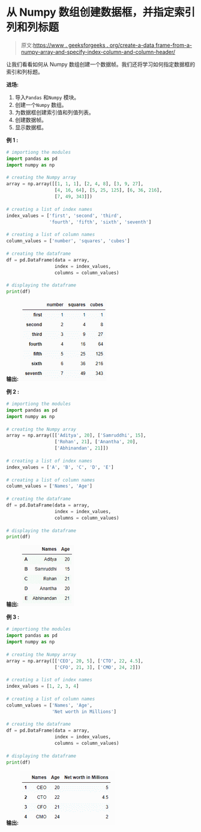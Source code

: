 # 从 Numpy 数组创建数据框，并指定索引列和列标题

> 原文:[https://www . geeksforgeeks . org/create-a-data frame-from-a-numpy-array-and-specify-index-column-and-column-header/](https://www.geeksforgeeks.org/create-a-dataframe-from-a-numpy-array-and-specify-the-index-column-and-column-headers/)

让我们看看如何从 Numpy 数组创建一个数据帧。我们还将学习如何指定数据框的索引和列标题。

**进场:**

1.  导入`Pandas` 和`Numpy` 模块。
2.  创建一个`Numpy` 数组。
3.  为数据框创建索引值和列值列表。
4.  创建数据帧。
5.  显示数据框。

**例 1 :**

```py
# importiong the modules
import pandas as pd
import numpy as np

# creating the Numpy array
array = np.array([[1, 1, 1], [2, 4, 8], [3, 9, 27], 
                  [4, 16, 64], [5, 25, 125], [6, 36, 216], 
                  [7, 49, 343]])

# creating a list of index names
index_values = ['first', 'second', 'third',
                'fourth', 'fifth', 'sixth', 'seventh']

# creating a list of column names
column_values = ['number', 'squares', 'cubes']

# creating the dataframe
df = pd.DataFrame(data = array, 
                  index = index_values, 
                  columns = column_values)

# displaying the dataframe
print(df)
```

**输出:**
![](img/4baea3a616f5547d8a265b1834eee4b4.png)

**例 2 :**

```py
# importiong the modules
import pandas as pd
import numpy as np

# creating the Numpy array
array = np.array([['Aditya', 20], ['Samruddhi', 15],
                  ['Rohan', 21], ['Anantha', 20], 
                  ['Abhinandan', 21]])

# creating a list of index names
index_values = ['A', 'B', 'C', 'D', 'E']

# creating a list of column names
column_values = ['Names', 'Age']

# creating the dataframe
df = pd.DataFrame(data = array, 
                  index = index_values, 
                  columns = column_values)

# displaying the dataframe
print(df)
```

**输出:**
![](img/4af411d87a43bf7133f45fe7c7906eb9.png)

**例 3 :**

```py
# importiong the modules
import pandas as pd
import numpy as np

# creating the Numpy array
array = np.array([['CEO', 20, 5], ['CTO', 22, 4.5], 
                  ['CFO', 21, 3], ['CMO', 24, 2]])

# creating a list of index names
index_values = [1, 2, 3, 4]

# creating a list of column names
column_values = ['Names', 'Age', 
                 'Net worth in Millions']

# creating the dataframe
df = pd.DataFrame(data = array, 
                  index = index_values, 
                  columns = column_values)

# displaying the dataframe
print(df)
```

**输出:**
![](img/75fc0cd5e3571e5a77f7aa0079c36e8c.png)